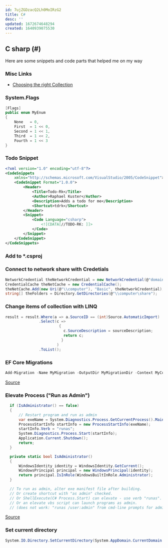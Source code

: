 ```yaml
---
id: 7ujZGDzacQ2Lh0MoIRzG2
title: C#
desc: ''
updated: 1672674648294
created: 1640939075530
---
```


## C sharp (#)

Here are some snippets and code parts that helped me on my way

### Misc Links

- [Choosing the right Collection](https://www.codeproject.com/Articles/1095822/Choosing-The-Right-Collection)

### System.Flags

```csharp
[Flags]
public enum MyEnum
{
    None   = 0,
    First  = 1 << 0,
    Second = 1 << 1,
    Third  = 1 << 2,
    Fourth = 1 << 3
}
```

### Todo Snippet

```xml
<?xml version="1.0" encoding="utf-8"?>
<CodeSnippets
    xmlns="http://schemas.microsoft.com/VisualStudio/2005/CodeSnippet">
    <CodeSnippet Format="1.0.0">
        <Header>
            <Title>Todo-Rk</Title>
            <Author>Raphael Kuster</Author>
            <Description>Adds a todo for me</Description>
            <Shortcut>tdrk</Shortcut>
        </Header>
        <Snippet>
            <Code Language="csharp">
                <![CDATA[//TODO-RK: ]]>
            </Code>
        </Snippet>
    </CodeSnippet>
</CodeSnippets>
```

### Add to \*.csproj

### Connect to network share with Credetials

```csharp
NetworkCredential theNetworkCredential = new NetworkCredential(@"domain\username", "password");
CredentialCache theNetCache = new CredentialCache();
theNetCache.Add(new Uri(@"\\computer"), "Basic", theNetworkCredential);
string[] theFolders = Directory.GetDirectories(@"\\computer\share");
```

### Change items of collection with LINQ

```csharp
result = result.Where(a => a.SourceID == (int)Source.AutomaticImport)
               .Select(c =>
                        {
                          c.SourceDescription = sourceDescription;
                          return c;
                         }
                       )
               .ToList();
```

### EF Core Migrations

```powershell
Add-Migration -Name MyMigration -OutputDir MyMigrationDir -Context MyContext -Project MyProject -StartupProject MyStartupProject
```

[Source](https://github.com/aspnet/EntityFramework/issues/4149)

### Elevate Process ("Run as Admin")

```csharp
  if (IsAdministrator() == false)
  {
      // Restart program and run as admin
      var exeName = System.Diagnostics.Process.GetCurrentProcess().MainModule.FileName;
      ProcessStartInfo startInfo = new ProcessStartInfo(exeName);
      startInfo.Verb = "runas";
      System.Diagnostics.Process.Start(startInfo);
      Application.Current.Shutdown();
      return;
  }

  private static bool IsAdministrator()
  {
      WindowsIdentity identity = WindowsIdentity.GetCurrent();
      WindowsPrincipal principal = new WindowsPrincipal(identity);
      return principal.IsInRole(WindowsBuiltInRole.Administrator);
  }

  // To run as admin, alter exe manifest file after building.
  // Or create shortcut with "as admin" checked.
  // Or ShellExecute(C# Process.Start) can elevate - use verb "runas".
  // Or an elevate vbs script can launch programs as admin.
  // (does not work: "runas /user:admin" from cmd-line prompts for admin pass)
```

[Source](https://stackoverflow.com/questions/8447/what-does-the-flags-enum-attribute-mean-in-c)

### Set current directory

```csharp
System.IO.Directory.SetCurrentDirectory(System.AppDomain.CurrentDomain.BaseDirectory);
```
